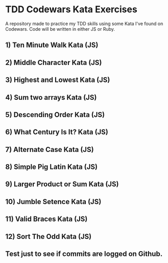 # TDD Codewars Kata Exercises

A repository made to practice my TDD skills using some Kata I've found on Codewars. Code will be written in either JS or Ruby.

## 1) Ten Minute Walk Kata (JS)

## 2) Middle Character Kata (JS)

## 3) Highest and Lowest Kata (JS)

## 4) Sum two arrays Kata (JS)

## 5) Descending Order Kata (JS)

## 6) What Century Is It? Kata (JS)

## 7) Alternate Case Kata (JS)

## 8) Simple Pig Latin Kata (JS)

## 9) Larger Product or Sum Kata (JS)

## 10) Jumble Setence Kata (JS)

## 11) Valid Braces Kata (JS)

## 12) Sort The Odd Kata (JS)

## Test just to see if commits are logged on Github.

